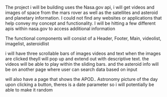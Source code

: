 The project i will be building uses the Nasa.gov api, i will get videos and images of space from the mars rover as well as the satellites and asteroid and planetary information.
I could not find any websites or applications that help convey my concept and functionality. I will be hitting a few different apis within nasa.gov to access additional information

The functional components will consist of a Header, Footer, Main, videolist, imagelist, asteroidlist

i will have three scrollable bars of images videos and text when the images are clicked theyll will pop up and extend out with descriptive text.
the videos will be able to play within the sliding bars. and the asteroid info will be on another page where user can search data based on input


will also have a page that shows the APOD.. Astronomy picture of the day upon clicking a button, theres is a date parameter so i will potentially be able to make it random
